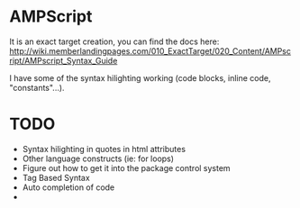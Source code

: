 AMPScript
====

It is an exact target creation, you can find the docs here: http://wiki.memberlandingpages.com/010_ExactTarget/020_Content/AMPscript/AMPscript_Syntax_Guide

I have some of the syntax hilighting working (code blocks, inline code, "constants"...).

TODO
====
*  Syntax hilighting in quotes in html attributes
*  Other language constructs (ie: for loops)
*  Figure out how to get it into the package control system
*  Tag Based Syntax
*  Auto completion of code
*  